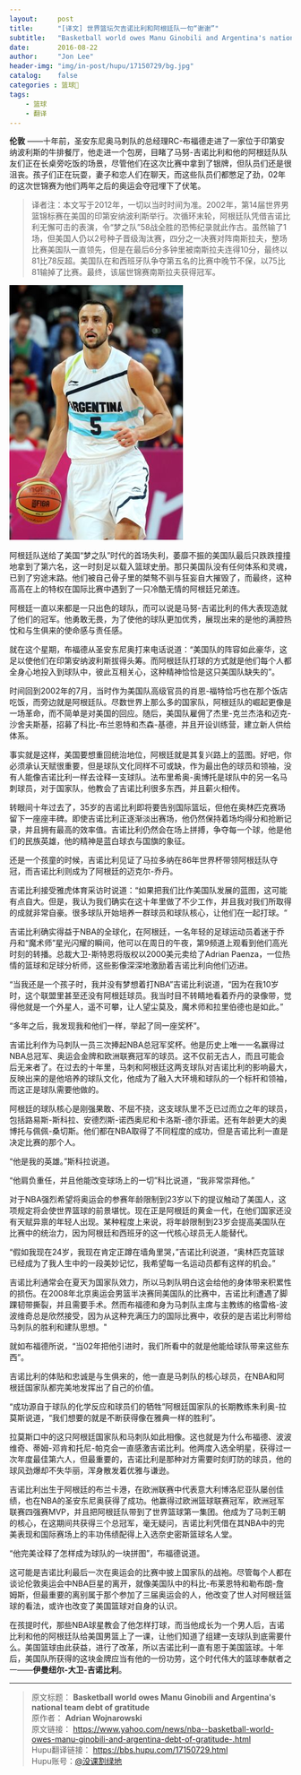 ```yaml
---
layout:     post
title:      "[译文] 世界篮坛欠吉诺比利和阿根廷队一句“谢谢”"
subtitle:   "Basketball world owes Manu Ginobili and Argentina's national team debt of gratitude"
date:       2016-08-22
author:     "Jon Lee"
header-img: "img/in-post/hupu/17150729/bg.jpg"
catalog:    false
categories : 篮球🏀
tags:
    - 篮球
    - 翻译
---
```


**伦敦** ——十年前，圣安东尼奥马刺队的总经理RC-布福德走进了一家位于印第安纳波利斯的牛排餐厅，他走进一个包房，目睹了马努-吉诺比利和他的阿根廷队队友们正在长桌旁吃饭的场景，尽管他们在这次比赛中拿到了银牌，但队员们还是很沮丧。孩子们正在玩耍，妻子和恋人们在聊天，而这些队员们都憋足了劲，02年的这次世锦赛为他们两年之后的奥运会夺冠埋下了伏笔。

> 译者注：本文写于2012年，一切以当时时间为准。2002年，第14届世界男篮锦标赛在美国的印第安纳波利斯举行。次循环末轮，阿根廷队凭借吉诺比利无懈可击的表演，令“梦之队”58战全胜的恐怖纪录就此作古。虽然输了1场，但美国人仍以2号种子晋级淘汰赛，四分之一决赛对阵南斯拉夫，整场比赛美国队一直领先，但是在最后6分多钟里被南斯拉夫连得10分，最终以81比78反超。美国队在和西班牙队争夺第五名的比赛中晚节不保，以75比81输掉了比赛。最终，该届世锦赛南斯拉夫获得冠军。

![](/img/in-post/hupu/17150729/1.jpg)

阿根廷队送给了美国“梦之队”时代的首场失利，萎靡不振的美国队最后只跌跌撞撞地拿到了第六名，这一时刻足以载入篮球史册。那只美国队没有任何体系和灵魂，已到了穷途末路。他们被自己骨子里的桀骜不驯与狂妄自大摧毁了，而最终，这种高高在上的特权在国际比赛中遇到了一只冷酷无情的阿根廷兄弟连。

阿根廷一直以来都是一只出色的球队，而可以说是马努-吉诺比利的伟大表现造就了他们的冠军。他勇敢无畏，为了使他的球队更加优秀，展现出来的是他的满腔热忱和与生俱来的使命感与责任感。

就在这个星期，布福德从圣安东尼奥打来电话说道：“美国队的阵容如此豪华，这足以使他们在印第安纳波利斯拔得头筹。而阿根廷队打球的方式就是他们每个人都全身心地投入到球队中，彼此互相关心，这种精神恰恰是这只美国队缺失的”。

时间回到2002年的7月，当时作为美国队高级官员的肖恩-福特恰巧也在那个饭店吃饭，而旁边就是阿根廷队。尽数世界上那么多的国家队，阿根廷队的崛起更像是一场革命，而不简单是对美国的回应。随后，美国队雇佣了杰里-克兰杰洛和迈克-沙舍夫斯基，招募了科比-布兰恩特和杰森-基德，并且开设训练营，建立新人供给体系。

事实就是这样，美国要想重回统治地位，阿根廷就是其复兴路上的蓝图。好吧，你必须承认天赋很重要，但是球队文化同样不可或缺，作为最出色的球员和领袖，没有人能像吉诺比利一样去诠释一支球队。法布里希奥-奥博托是球队中的另一名马刺球员，对于国家队，他教会了吉诺比利很多东西，并且薪火相传。

转眼间十年过去了，35岁的吉诺比利即将要告别国际篮坛，但他在奥林匹克赛场留下一座座丰碑。即使吉诺比利正逐渐淡出赛场，他仍然保持着场均得分和抢断记录，并且拥有最高的效率值。吉诺比利仍然会在场上拼搏，争夺每一个球，他是他们的民族英雄，他的精神是蓝白球衣与国旗的象征。

还是一个孩童的时候，吉诺比利见证了马拉多纳在86年世界杯带领阿根廷队夺冠，而吉诺比利则成为了阿根廷的迈克尔-乔丹。

吉诺比利接受雅虎体育采访时说道：“如果把我们比作美国队发展的蓝图，这可能有点自大。但是，我认为我们确实在这十年里做了不少工作，并且我对我们所取得的成就非常自豪。很多球队开始培养一群球员和球队核心，让他们在一起打球。“

吉诺比利确实得益于NBA的全球化，在阿根廷，一名年轻的足球运动员着迷于乔丹和“魔术师”星光闪耀的瞬间，他可以在周日的午夜，第9频道上观看到他们高光时刻的转播。总裁大卫-斯特恩将版权以2000美元卖给了Adrian Paenza，一位热情的篮球和足球分析师，这些影像深深地激励着吉诺比利向他们迈进。

“当我还是一个孩子时，我并没有梦想着打NBA”吉诺比利说道，“因为在我10岁时，这个联盟里甚至还没有阿根廷球员。我当时目不转睛地看着乔丹的录像带，觉得他就是一个外星人，遥不可攀，让人望尘莫及，魔术师和拉里伯德也是如此。”

“多年之后，我发现我和他们一样，举起了同一座奖杯”。

吉诺比利作为马刺队一员三次捧起NBA总冠军奖杯。他是历史上唯一一名赢得过NBA总冠军、奥运会金牌和欧洲联赛冠军的球员。这不仅前无古人，而且可能会后无来者了。在过去的十年里，马刺和阿根廷这两支球队对吉诺比利的影响最大，反映出来的是他培养的球队文化，他成为了融入大环境和球队的一个标杆和领袖，而这正是球队需要他做的。

阿根廷的球队核心是刚强果敢、不屈不挠，这支球队里不乏已过而立之年的球员，包括路易斯-斯科拉、安德烈斯-诺西奥尼和卡洛斯-德尔菲诺。还有年龄更大的奥博托与佩佩-桑切斯。他们都在NBA取得了不同程度的成功，但是吉诺比利一直是决定比赛的那个人。

“他是我的英雄。”斯科拉说道。

“他肩负重任，并且他能改变球场上的一切”科比说道，“我非常崇拜他。”

对于NBA强烈希望将奥运会的参赛年龄限制到23岁以下的提议触动了美国人，这项规定将会使世界篮球的前景堪忧。现在正是阿根廷的黄金一代，在他们国家还没有天赋异禀的年轻人出现。某种程度上来说，将年龄限制到23岁会提高美国队在比赛中的统治力，因为阿根廷和西班牙的这一代核心球员无人能替代。

“假如我现在24岁，我现在肯定正蹲在墙角里哭，”吉诺比利说道，“奥林匹克篮球已经成为了我人生中的一段美妙记忆，我希望每一名运动员都有这样的机会。”

吉诺比利通常会在夏天为国家队效力，所以马刺队明白这会给他的身体带来积累性的损伤。在2008年北京奥运会男篮半决赛同美国队的比赛中，吉诺比利遭遇了脚踝韧带撕裂，并且需要手术。然而布福德和身为马刺队主席与主教练的格雷格-波波维奇总是欣然接受，因为从这种充满压力的国际比赛中，收获的是吉诺比利带给马刺队的胜利和建队思想。"

就如布福德所说，“当02年把他引进时，我们所看中的就是他能给球队带来这些东西”。

吉诺比利的体贴和忠诚是与生俱来的，他一直是马刺队的核心球员，在NBA和阿根廷国家队都完美地发挥出了自己的价值。

“成功源自于球队的化学反应和球员们的牺牲”阿根廷国家队的长期教练朱利奥-拉莫斯说道，“我们想要的就是不断获得像在雅典一样的胜利”。

拉莫斯口中的这只阿根廷国家队和马刺队如此相像。这也就是为什么布福德、波波维奇、蒂姆-邓肯和托尼-帕克会一直感激吉诺比利。他两度入选全明星，获得过一次年度最佳第六人，但最重要的，吉诺比利是那种对方需要时刻盯防的球员，他的球风劲爆却不失华丽，浑身散发着优雅与谦逊。

吉诺比利出生于阿根廷的布兰卡港，在欧洲联赛中代表意大利博洛尼亚队屡创佳绩，也在NBA的圣安东尼奥获得了成功。他赢得过欧洲篮球联赛冠军，欧洲冠军联赛四强赛MVP，并且把阿根廷队带到了世界篮球第一集团。他成为了马刺王朝的核心，在这期间共获得三个总冠军，毫无疑问，吉诺比利凭借在其NBA中的完美表现和国际赛场上的丰功伟绩配得上入选奈史密斯篮球名人堂。

“他完美诠释了怎样成为球队的一块拼图”，布福德说道。

这可能是吉诺比利最后一次在奥运会的比赛中披上国家队的战袍。尽管每个人都在谈论伦敦奥运会中NBA巨星的离开，就像美国队中的科比-布莱恩特和勒布朗-詹姆斯，但最重要的离别属于那个参加了三届奥运会的人，他改变了世人对阿根廷篮球的看法，或许也改变了美国篮球对自身的认识。

在孩提时代，那些NBA球星教会了他怎样打球，而当他成长为一个男人后，吉诺比利和他的阿根廷队给美国男篮上了一课，让他们知道了组建一支球队到底需要什么。美国篮球由此获益，进行了改革，所以吉诺比利一直有恩于美国篮球。十年后，美国队所获得的这块金牌应当有他的一份功劳，这个时代伟大的篮球奉献者之一——**伊曼纽尔-大卫-吉诺比利**。

---

> 原文标题： **Basketball world owes Manu Ginobili and Argentina's national team debt of gratitude**  
原作者： **Adrian Wojnarowski**  
原文链接： https://www.yahoo.com/news/nba--basketball-world-owes-manu-ginobili-and-argentina-debt-of-gratitude-.html  
Hupu翻译链接： https://bbs.hupu.com/17150729.html  
Hupu账号：[@没课割绿地](https://my.hupu.com/44713781645440)
